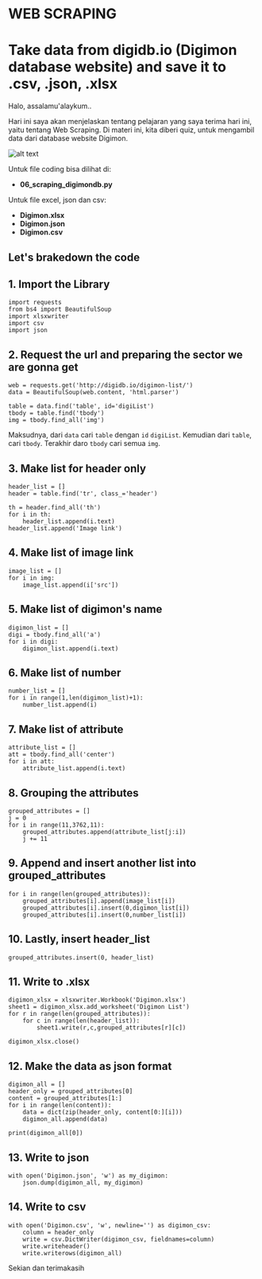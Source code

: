# WEB SCRAPING
# Take data from digidb.io (Digimon database website) and save it to .csv, .json, .xlsx

Halo, assalamu'alaykum..

Hari ini saya akan menjelaskan tentang pelajaran yang saya terima hari ini, yaitu tentang Web Scraping. Di materi ini, kita diberi quiz, untuk mengambil data dari database website Digimon.

![alt text](http://digidb.io/images/dot/dot151.png "Logo Title Text 1")

Untuk file coding bisa dilihat di:
- **06_scraping_digimondb.py**

Untuk file excel, json dan csv:
- **Digimon.xlsx**
- **Digimon.json**
- **Digimon.csv**

## Let's brakedown the code
## 1. Import the Library
```
import requests
from bs4 import BeautifulSoup
import xlsxwriter
import csv
import json
```
## 2. Request the url and preparing the sector we are gonna get
```
web = requests.get('http://digidb.io/digimon-list/')
data = BeautifulSoup(web.content, 'html.parser')

table = data.find('table', id='digiList')
tbody = table.find('tbody')
img = tbody.find_all('img')
```
Maksudnya, dari `data` cari `table` dengan `id` `digiList`. Kemudian dari `table`, cari `tbody`. Terakhir daro `tbody` cari semua `img`.
## 3. Make list for header only
```
header_list = []
header = table.find('tr', class_='header')

th = header.find_all('th')
for i in th:
    header_list.append(i.text)
header_list.append('Image link')
```
## 4. Make list of image link
```
image_list = []
for i in img:
    image_list.append(i['src'])

```
## 5. Make list of digimon's name
```
digimon_list = []
digi = tbody.find_all('a')
for i in digi:
    digimon_list.append(i.text)
```
## 6. Make list of number
```
number_list = []
for i in range(1,len(digimon_list)+1):
    number_list.append(i)
```
## 7. Make list of attribute
```
attribute_list = []
att = tbody.find_all('center')
for i in att:
    attribute_list.append(i.text)
```
## 8. Grouping the attributes
```
grouped_attributes = []
j = 0
for i in range(11,3762,11):
    grouped_attributes.append(attribute_list[j:i])
    j += 11
```
## 9. Append and insert another list into grouped_attributes
```
for i in range(len(grouped_attributes)):
    grouped_attributes[i].append(image_list[i])
    grouped_attributes[i].insert(0,digimon_list[i])
    grouped_attributes[i].insert(0,number_list[i])
```
## 10. Lastly, insert header_list
```
grouped_attributes.insert(0, header_list)
```
## 11. Write to .xlsx
```
digimon_xlsx = xlsxwriter.Workbook('Digimon.xlsx')
sheet1 = digimon_xlsx.add_worksheet('Digimon List')
for r in range(len(grouped_attributes)):
    for c in range(len(header_list)):
        sheet1.write(r,c,grouped_attributes[r][c])

digimon_xlsx.close()
```
## 12. Make the data as json format
```
digimon_all = []
header_only = grouped_attributes[0]
content = grouped_attributes[1:]
for i in range(len(content)):
    data = dict(zip(header_only, content[0:][i]))
    digimon_all.append(data)

print(digimon_all[0])
```
## 13. Write to json
```
with open('Digimon.json', 'w') as my_digimon:
    json.dump(digimon_all, my_digimon)
```
## 14. Write to csv
```
with open('Digimon.csv', 'w', newline='') as digimon_csv:
    column = header_only
    write = csv.DictWriter(digimon_csv, fieldnames=column)
    write.writeheader()
    write.writerows(digimon_all)
```

Sekian dan terimakasih
